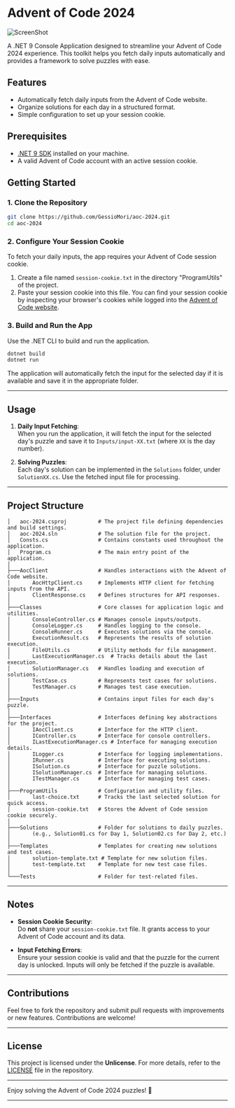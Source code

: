 # Advent of Code 2024

![ScreenShot](https://github.com/user-attachments/assets/59fd2185-9d84-4bd6-9cd2-bd9dce7f71a4)

A .NET 9 Console Application designed to streamline your Advent of Code 2024 experience. This toolkit helps you fetch daily inputs automatically and provides a framework to solve puzzles with ease.

## Features

- Automatically fetch daily inputs from the Advent of Code website.
- Organize solutions for each day in a structured format.
- Simple configuration to set up your session cookie.

## Prerequisites

- [.NET 9 SDK](https://dotnet.microsoft.com/download) installed on your machine.
- A valid Advent of Code account with an active session cookie.

## Getting Started

### 1. Clone the Repository

```bash
git clone https://github.com/GessioMori/aoc-2024.git
cd aoc-2024
```

### 2. Configure Your Session Cookie

To fetch your daily inputs, the app requires your Advent of Code session cookie.

1. Create a file named `session-cookie.txt` in the directory "ProgramUtils" of the project.
2. Paste your session cookie into this file. You can find your session cookie by inspecting your browser's cookies while logged into the [Advent of Code website](https://adventofcode.com).

### 3. Build and Run the App

Use the .NET CLI to build and run the application.

```bash
dotnet build
dotnet run
```

The application will automatically fetch the input for the selected day if it is available and save it in the appropriate folder.

---

## Usage

1. **Daily Input Fetching**:  
   When you run the application, it will fetch the input for the selected day's puzzle and save it to `Inputs/input-XX.txt` (where `XX` is the day number).

2. **Solving Puzzles**:  
   Each day's solution can be implemented in the `Solutions` folder, under `SolutionXX.cs`. Use the fetched input file for processing.

---

## Project Structure

```plaintext
│   aoc-2024.csproj          # The project file defining dependencies and build settings.
│   aoc-2024.sln             # The solution file for the project.
│   Consts.cs                # Contains constants used throughout the application.
│   Program.cs               # The main entry point of the application.
│
├───AocClient                # Handles interactions with the Advent of Code website.
│       AocHttpClient.cs     # Implements HTTP client for fetching inputs from the API.
│       ClientResponse.cs    # Defines structures for API responses.
│
├───Classes                  # Core classes for application logic and utilities.
│       ConsoleController.cs # Manages console inputs/outputs.
│       ConsoleLogger.cs     # Handles logging to the console.
│       ConsoleRunner.cs     # Executes solutions via the console.
│       ExecutionResult.cs   # Represents the results of solution execution.
│       FileUtils.cs         # Utility methods for file management.
│       LastExecutionManager.cs  # Tracks details about the last execution.
│       SolutionManager.cs   # Handles loading and execution of solutions.
│       TestCase.cs          # Represents test cases for solutions.
│       TestManager.cs       # Manages test case execution.
│
├───Inputs                   # Contains input files for each day's puzzle.
│
├───Interfaces               # Interfaces defining key abstractions for the project.
│       IAocClient.cs        # Interface for the HTTP client.
│       IController.cs       # Interface for console controllers.
│       ILastExecutionManager.cs # Interface for managing execution details.
│       ILogger.cs           # Interface for logging implementations.
│       IRunner.cs           # Interface for executing solutions.
│       ISolution.cs         # Interface for puzzle solutions.
│       ISolutionManager.cs  # Interface for managing solutions.
│       ITestManager.cs      # Interface for managing test cases.
│
├───ProgramUtils             # Configuration and utility files.
│       last-choice.txt      # Tracks the last selected solution for quick access.
│       session-cookie.txt   # Stores the Advent of Code session cookie securely.
│
├───Solutions                # Folder for solutions to daily puzzles.
│       (e.g., Solution01.cs for Day 1, Solution02.cs for Day 2, etc.)
│
├───Templates                # Templates for creating new solutions and test cases.
│       solution-template.txt # Template for new solution files.
│       test-template.txt    # Template for new test case files.
│
└───Tests                    # Folder for test-related files.
```

---

## Notes

- **Session Cookie Security**:  
  Do **not** share your `session-cookie.txt` file. It grants access to your Advent of Code account and its data.

- **Input Fetching Errors**:  
  Ensure your session cookie is valid and that the puzzle for the current day is unlocked. Inputs will only be fetched if the puzzle is available.

---

## Contributions

Feel free to fork the repository and submit pull requests with improvements or new features. Contributions are welcome!

---

## License

This project is licensed under the **Unlicense**. For more details, refer to the [LICENSE](./LICENSE) file in the repository.

---

Enjoy solving the Advent of Code 2024 puzzles! 🎄

---
